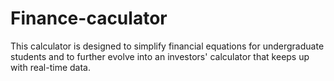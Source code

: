 # Finance-caculator
This calculator is designed to simplify financial equations for undergraduate students and to further evolve into an investors' calculator that keeps up with real-time data.
